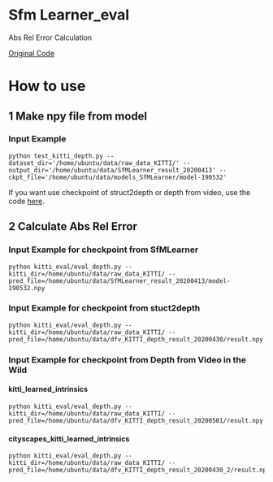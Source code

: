 # Sfm Learner_eval
Abs Rel Error Calculation

[Original Code](https://github.com/tinghuiz/SfMLearner)

# How to use

## 1 Make npy file from model

### Input Example

```shell
python test_kitti_depth.py --dataset_dir='/home/ubuntu/data/raw_data_KITTI/' --output_dir='/home/ubuntu/data/SfMLearner_result_20200413' --ckpt_file='/home/ubuntu/data/models_SfMLearner/model-190532'
```

If you want use checkpoint of struct2depth or depth from video, use the code [here](https://github.com/go125/TestCheckpointFromDFV).

## 2 Calculate Abs Rel Error


### Input Example for checkpoint from SfMLearner

```shell
python kitti_eval/eval_depth.py --kitti_dir=/home/ubuntu/data/raw_data_KITTI/ --pred_file=/home/ubuntu/data/SfMLearner_result_20200413/model-190532.npy
```

### Input Example for checkpoint from stuct2depth

```shell
python kitti_eval/eval_depth.py --kitti_dir=/home/ubuntu/data/raw_data_KITTI/ --pred_file=/home/ubuntu/data/dfv_KITTI_depth_result_20200430/result.npy
```

### Input Example for checkpoint from Depth from Video in the Wild

#### kitti_learned_intrinsics

```shell
python kitti_eval/eval_depth.py --kitti_dir=/home/ubuntu/data/raw_data_KITTI/ --pred_file=/home/ubuntu/data/dfv_KITTI_depth_result_20200501/result.npy
```

#### cityscapes_kitti_learned_intrinsics

```shell
python kitti_eval/eval_depth.py --kitti_dir=/home/ubuntu/data/raw_data_KITTI/ --pred_file=/home/ubuntu/data/dfv_KITTI_depth_result_20200430_2/result.npy
```
